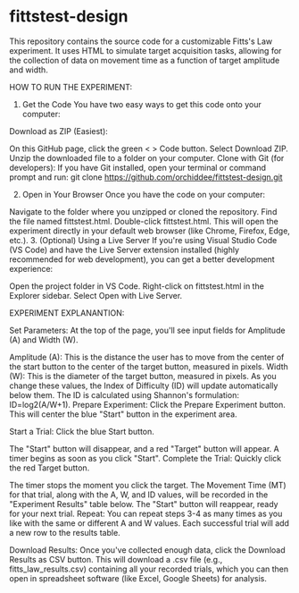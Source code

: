 # fittstest-design
This repository contains the source code for a customizable Fitts's Law experiment. It uses HTML to simulate target acquisition tasks, allowing for the collection of data on movement time as a function of target amplitude and width.

HOW TO RUN THE EXPERIMENT:

1. Get the Code
You have two easy ways to get this code onto your computer:

Download as ZIP (Easiest):

On this GitHub page, click the green < > Code button.
Select Download ZIP.
Unzip the downloaded file to a folder on your computer.
Clone with Git (for developers):
If you have Git installed, open your terminal or command prompt and run:
git clone https://github.com/orchiddee/fittstest-design.git

2. Open in Your Browser
Once you have the code on your computer:

Navigate to the folder where you unzipped or cloned the repository.
Find the file named fittstest.html.
Double-click fittstest.html. This will open the experiment directly in your default web browser (like Chrome, Firefox, Edge, etc.).
3. (Optional) Using a Live Server
If you're using Visual Studio Code (VS Code) and have the Live Server extension installed (highly recommended for web development), you can get a better development experience:

Open the project folder in VS Code.
Right-click on fittstest.html in the Explorer sidebar.
Select Open with Live Server.

EXPERIMENT EXPLANANTION:

Set Parameters: At the top of the page, you'll see input fields for Amplitude (A) and Width (W).

Amplitude (A): This is the distance the user has to move from the center of the start button to the center of the target button, measured in pixels.
Width (W): This is the diameter of the target button, measured in pixels.
As you change these values, the Index of Difficulty (ID) will update automatically below them. 
The ID is calculated using Shannon's formulation: ID=log2(A/W+1).
Prepare Experiment: Click the Prepare Experiment button. This will center the blue "Start" button in the experiment area.

Start a Trial: Click the blue Start button.

The "Start" button will disappear, and a red "Target" button will appear.
A timer begins as soon as you click "Start".
Complete the Trial: Quickly click the red Target button.

The timer stops the moment you click the target.
The Movement Time (MT) for that trial, along with the A, W, and ID values, will be recorded in the "Experiment Results" table below.
The "Start" button will reappear, ready for your next trial.
Repeat: You can repeat steps 3-4 as many times as you like with the same or different A and W values. Each successful trial will add a new row to the results table.

Download Results: Once you've collected enough data, click the Download Results as CSV button. This will download a .csv file (e.g., fitts_law_results.csv) containing all your recorded trials, which you can then open in spreadsheet software (like Excel, Google Sheets) for analysis.

